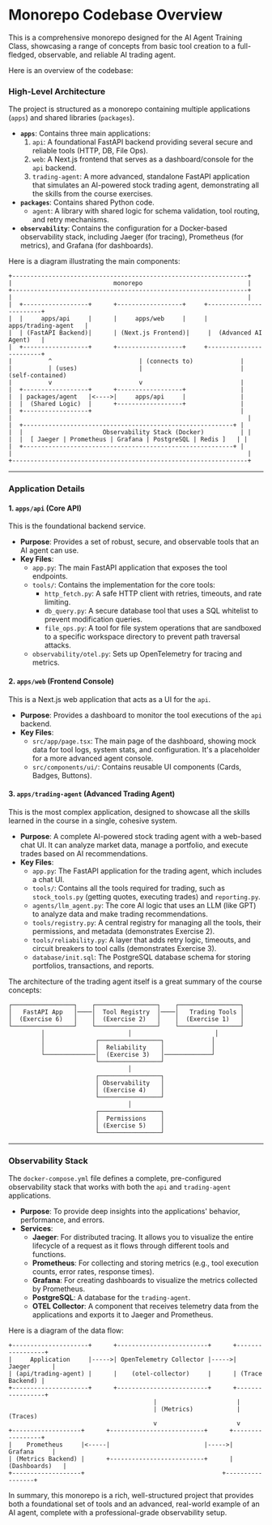 # Monorepo Codebase Overview

This is a comprehensive monorepo designed for the AI Agent Training Class, showcasing a range of concepts from basic tool creation to a full-fledged, observable, and reliable AI trading agent.

Here is an overview of the codebase:

### High-Level Architecture

The project is structured as a monorepo containing multiple applications (`apps`) and shared libraries (`packages`).

*   **`apps`**: Contains three main applications:
    1.  `api`: A foundational FastAPI backend providing several secure and reliable tools (HTTP, DB, File Ops).
    2.  `web`: A Next.js frontend that serves as a dashboard/console for the `api` backend.
    3.  `trading-agent`: A more advanced, standalone FastAPI application that simulates an AI-powered stock trading agent, demonstrating all the skills from the course exercises.
*   **`packages`**: Contains shared Python code.
    *   `agent`: A library with shared logic for schema validation, tool routing, and retry mechanisms.
*   **`observability`**: Contains the configuration for a Docker-based observability stack, including Jaeger (for tracing), Prometheus (for metrics), and Grafana (for dashboards).

Here is a diagram illustrating the main components:

```
+-----------------------------------------------------------------+
|                            monorepo                             |
+-----------------------------------------------------------------+
|                                                                 |
|  +------------------+      +------------------+     +------------------------+
|  |     apps/api     |      |     apps/web     |     |   apps/trading-agent   |
|  | (FastAPI Backend)|      | (Next.js Frontend)|     |  (Advanced AI Agent)   |
|  +------------------+      +------------------+     +------------------------+
|          ^                        | (connects to)             |
|          | (uses)                 |                           | (self-contained)
|          v                        v                           |
|  +------------------+      +------------------+               |
|  | packages/agent   |<---->|     apps/api     |               |
|  |  (Shared Logic)  |      +------------------+               |
|  +------------------+                                         |
|                                                                 |
|  +----------------------------------------------------------+ |
|  |                      Observability Stack (Docker)          | |
|  |  [ Jaeger | Prometheus | Grafana | PostgreSQL | Redis ]   | |
|  +----------------------------------------------------------+ |
|                                                                 |
+-----------------------------------------------------------------+
```

---

### Application Details

#### 1. `apps/api` (Core API)

This is the foundational backend service.
*   **Purpose**: Provides a set of robust, secure, and observable tools that an AI agent can use.
*   **Key Files**:
    *   `app.py`: The main FastAPI application that exposes the tool endpoints.
    *   `tools/`: Contains the implementation for the core tools:
        *   `http_fetch.py`: A safe HTTP client with retries, timeouts, and rate limiting.
        *   `db_query.py`: A secure database tool that uses a SQL whitelist to prevent modification queries.
        *   `file_ops.py`: A tool for file system operations that are sandboxed to a specific workspace directory to prevent path traversal attacks.
    *   `observability/otel.py`: Sets up OpenTelemetry for tracing and metrics.

#### 2. `apps/web` (Frontend Console)

This is a Next.js web application that acts as a UI for the `api`.
*   **Purpose**: Provides a dashboard to monitor the tool executions of the `api` backend.
*   **Key Files**:
    *   `src/app/page.tsx`: The main page of the dashboard, showing mock data for tool logs, system stats, and configuration. It's a placeholder for a more advanced agent console.
    *   `src/components/ui/`: Contains reusable UI components (Cards, Badges, Buttons).

#### 3. `apps/trading-agent` (Advanced Trading Agent)

This is the most complex application, designed to showcase all the skills learned in the course in a single, cohesive system.
*   **Purpose**: A complete AI-powered stock trading agent with a web-based chat UI. It can analyze market data, manage a portfolio, and execute trades based on AI recommendations.
*   **Key Files**:
    *   `app.py`: The FastAPI application for the trading agent, which includes a chat UI.
    *   `tools/`: Contains all the tools required for trading, such as `stock_tools.py` (getting quotes, executing trades) and `reporting.py`.
    *   `agents/llm_agent.py`: The core AI logic that uses an LLM (like GPT) to analyze data and make trading recommendations.
    *   `tools/registry.py`: A central registry for managing all the tools, their permissions, and metadata (demonstrates Exercise 2).
    *   `tools/reliability.py`: A layer that adds retry logic, timeouts, and circuit breakers to tool calls (demonstrates Exercise 3).
    *   `database/init.sql`: The PostgreSQL database schema for storing portfolios, transactions, and reports.

The architecture of the trading agent itself is a great summary of the course concepts:

```
┌─────────────────┐    ┌─────────────────┐    ┌─────────────────┐
│   FastAPI App   │────│  Tool Registry  │────│   Trading Tools │
│  (Exercise 6)   │    │  (Exercise 2)   │    │  (Exercise 1)   │
└─────────────────┘    └─────────────────┘    └─────────────────┘
         │                       │                       │
         │              ┌─────────────────┐             │
         │              │  Reliability    │             │
         └──────────────│  (Exercise 3)   │─────────────┘
                        └─────────────────┘
                                 │
                        ┌─────────────────┐
                        │ Observability   │
                        │ (Exercise 4)    │
                        └─────────────────┘
                                 │
                        ┌─────────────────┐
                        │  Permissions    │
                        │ (Exercise 5)    │
                        └─────────────────┘
```

---

### Observability Stack

The `docker-compose.yml` file defines a complete, pre-configured observability stack that works with both the `api` and `trading-agent` applications.

*   **Purpose**: To provide deep insights into the applications' behavior, performance, and errors.
*   **Services**:
    *   **Jaeger**: For distributed tracing. It allows you to visualize the entire lifecycle of a request as it flows through different tools and functions.
    *   **Prometheus**: For collecting and storing metrics (e.g., tool execution counts, error rates, response times).
    *   **Grafana**: For creating dashboards to visualize the metrics collected by Prometheus.
    *   **PostgreSQL**: A database for the `trading-agent`.
    *   **OTEL Collector**: A component that receives telemetry data from the applications and exports it to Jaeger and Prometheus.

Here is a diagram of the data flow:

```
+---------------------+      +-------------------------+      +-----------------+
|     Application     |----->| OpenTelemetry Collector |----->|     Jaeger      |
| (api/trading-agent) |      |    (otel-collector)     |      | (Trace Backend) |
+---------------------+      +-------------------------+      +-----------------+
                                        |                      |
                                        | (Metrics)            | (Traces)
                                        v                      v
+-------------------+      +--------------------------+      +-----------------+
|    Prometheus     |<-----|                          |----->|     Grafana     |
| (Metrics Backend) |      +--------------------------+      |  (Dashboards)   |
+-------------------+                                      +-----------------+
```

In summary, this monorepo is a rich, well-structured project that provides both a foundational set of tools and an advanced, real-world example of an AI agent, complete with a professional-grade observability setup.
